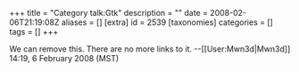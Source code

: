+++
title = "Category talk:Gtk"
description = ""
date = 2008-02-06T21:19:08Z
aliases = []
[extra]
id = 2539
[taxonomies]
categories = []
tags = []
+++

We can remove this. There are no more links to it. --[[User:Mwn3d|Mwn3d]] 14:19, 6 February 2008 (MST)
